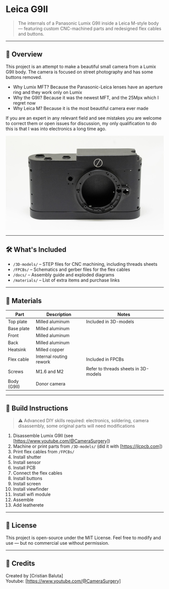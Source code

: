 # Leica G9II

> The internals of a Panasonic Lumix G9II inside a Leica M-style body — featuring custom CNC-machined parts and redesigned flex cables and buttons.

---

## 📸 Overview

This project is an attempt to make a beautiful small camera from a Lumix G9II body. The camera is focused on street photography and has some buttons removed.

- Why Lumix MFT? Because the Panasonic-Leica lenses have an aperture ring and they work only on Lumix 
- Why the G9II? Because it was the newest MFT, and the 25Mpx which I regret now
- Why Leica M? Because it is the most beautiful camera ever made

If you are an expert in any relevant field and see mistakes you are welcome to correct them or open issues for discussion, my only qualification to do this is that I was into electronics a long time ago.

<img src="images/front.jpg" width="600"/>

---

## 🛠️ What's Included

- `/3D-models/` – STEP files for CNC machining, including threads sheets
- `/FPCBs/` – Schematics and gerber files for the flex cables
- `/docs/` – Assembly guide and exploded diagrams
- `/materials/` – List of extra items and purchase links

---

## 🧰 Materials

| Part                | Description                      | Notes |
|---------------------|----------------------------------|-------|
| Top plate           | Milled aluminum                  | Included in 3D-models |
| Base plate          | Milled aluminum                  |  |
| Front               | Milled aluminum                  |  |
| Back                | Milled aluminum                  |  |
| Heatsink            | Milled copper                    |  |
| Flex cable          | Internal routing rework          | Included in FPCBs |
| Screws              | M1.6 and M2                      | Refer to threads sheets in 3D-models |
| Body (G9II)         | Donor camera                     ||

---

## 🧪 Build Instructions

> ⚠️ Advanced DIY skills required: electronics, soldering, camera disassembly, some original parts will need modifications

1. Disassemble Lumix G9II (see [https://www.youtube.com/@CameraSurgery])
2. Machine or print parts from `/3D-models/` (did it with [https://jlcpcb.com])
2. Print flex cables from `/FPCBs/`
3. Install shutter
4. Install sensor
5. Install PCB
6. Connect the flex cables
7. Install buttons
8. Install screen
9. Install viewfinder
10. Install wifi module
11. Assemble
12. Add leatherete

---

## 📜 License

This project is open-source under the MIT License. Feel free to modify and use — but no commercial use without permission.

---

## 💬 Credits

Created by [Cristian Baluta]  
Youtube: [https://www.youtube.com/@CameraSurgery]
